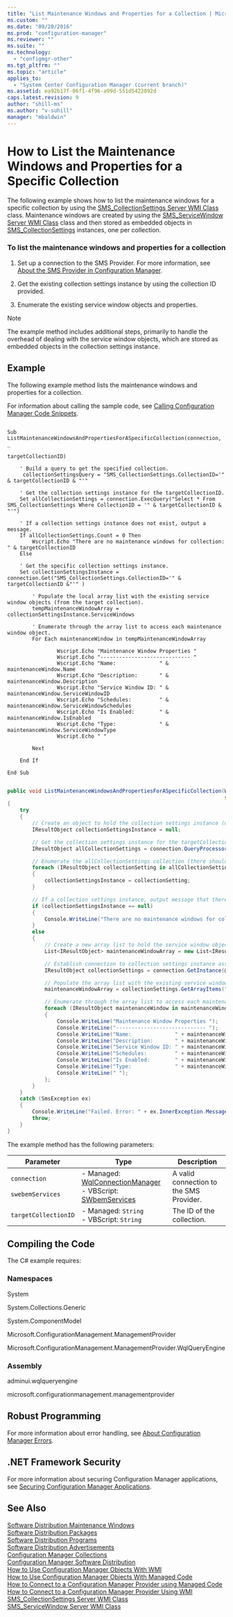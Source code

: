 ```yaml
---
title: "List Maintenance Windows and Properties for a Collection | Microsoft Docs"
ms.custom: ""
ms.date: "09/20/2016"
ms.prod: "configuration-manager"
ms.reviewer: ""
ms.suite: ""
ms.technology:
  - "configmgr-other"
ms.tgt_pltfrm: ""
ms.topic: "article"
applies_to:
  - "System Center Configuration Manager (current branch)"
ms.assetid: ea92b17f-06f1-4f96-a99d-551d5422092d
caps.latest.revision: 9
author: "shill-ms"
ms.author: "v-suhill"
manager: "mbaldwin"
---
```

# How to List the Maintenance Windows and Properties for a Specific Collection
The following example shows how to list the maintenance windows for a specific collection by using the [SMS_CollectionSettings Server WMI Class](../../../../develop/reference/core/clients/collections/sms_collectionsettings-server-wmi-class.md) class. Maintenance windows are created by using the [SMS_ServiceWindow Server WMI Class](../../../../develop/reference/core/servers/configure/sms_servicewindow-server-wmi-class.md) class and then stored as embedded objects in [SMS_CollectionSettings](assetId:///SMS_CollectionSettings?qualifyHint=False&autoUpgrade=True) instances, one per collection.  

### To list the maintenance windows and properties for a collection  

1.  Set up a connection to the SMS Provider. For more information, see [About the SMS Provider in Configuration Manager](../../../../develop/core/understand/about-the-sms-provider-in-configuration-manager.md).  

2.  Get the existing collection settings instance by using the collection ID provided.  

3.  Enumerate the existing service window objects and properties.  

> [!NOTE]
>  The example method includes additional steps, primarily to handle the overhead of dealing with the service window objects, which are stored as embedded objects in the collection settings instance.  

## Example  
 The following example method lists the maintenance windows and properties for a collection.  

 For information about calling the sample code, see [Calling Configuration Manager Code Snippets](../../../../develop/core/understand/calling-code-snippets.md).  

```vbs  

Sub ListMaintenanceWindowsAndPropertiesForASpecificCollection(connection,         _  
                                                              targetCollectionID)  

    ' Build a query to get the specified collection.   
     collectionSettingsQuery = "SMS_CollectionSettings.CollectionID='" & targetCollectionID & "'"  

    ' Get the collection settings instance for the targetCollectionID.  
    Set allCollectionSettings = connection.ExecQuery("Select * From SMS_CollectionSettings Where CollectionID = '" & targetCollectionID & "'")    

    ' If a collection settings instance does not exist, output a message.  
    If allCollectionSettings.Count = 0 Then  
        Wscript.Echo "There are no maintenance windows for collection: " & targetCollectionID  
    Else               

    ' Get the specific collection settings instance.  
    Set collectionSettingsInstance = connection.Get("SMS_CollectionSettings.CollectionID='" & targetCollectionID &"'" )  

        ' Populate the local array list with the existing service window objects (from the target collection).  
        tempMaintenanceWindowArray = collectionSettingsInstance.ServiceWindows   

        ' Enumerate through the array list to access each maintenance window object.  
        For Each maintenanceWindow in tempMaintenanceWindowArray     

                Wscript.Echo "Maintenance Window Properties "  
                Wscript.Echo "----------------------------- "  
                Wscript.Echo "Name:              " & maintenanceWindow.Name  
                Wscript.Echo "Description:       " & maintenanceWindow.Description  
                Wscript.Echo "Service Window ID: " & maintenanceWindow.ServiceWindowID  
                Wscript.Echo "Schedules:         " & maintenanceWindow.ServiceWindowSchedules  
                Wscript.Echo "Is Enabled:        " & maintenanceWindow.IsEnabled  
                Wscript.Echo "Type:              " & maintenanceWindow.ServiceWindowType  
                Wscript.Echo " "  

        Next  

    End If    

End Sub  

```  

```c#  

public void ListMaintenanceWindowsAndPropertiesForASpecificCollection(WqlConnectionManager connection,   
                                                                      string targetCollectionID)  
{      
    try  
    {  
        // Create an object to hold the collection settings instance (used to check whether a collection settings instance exists).   
        IResultObject collectionSettingsInstance = null;  

        // Get the collection settings instance for the targetCollectionID.  
        IResultObject allCollectionSettings = connection.QueryProcessor.ExecuteQuery("Select * from SMS_CollectionSettings where CollectionID='" + targetCollectionID + "'");  

        // Enumerate the allCollectionSettings collection (there should be just one item) and save the instance.  
        foreach (IResultObject collectionSetting in allCollectionSettings)  
        {  
            collectionSettingsInstance = collectionSetting;  
        }  

        // If a collection settings instance, output message that there are no maintenance windows.  
        if (collectionSettingsInstance == null)  
        {              
            Console.WriteLine("There are no maintenance windows for collection: " + targetCollectionID);  
        }  
        else  
        {  
            // Create a new array list to hold the service window objects.  
            List<IResultObject> maintenanceWindowArray = new List<IResultObject>();  

            // Establish connection to collection settings instance associated with the Collection ID.  
            IResultObject collectionSettings = connection.GetInstance(@"SMS_CollectionSettings.CollectionID='" + targetCollectionID + "'");  

            // Populate the array list with the existing service window objects (from the target collection).  
            maintenanceWindowArray = collectionSettings.GetArrayItems("ServiceWindows");  

            // Enumerate through the array list to access each maintenance window object and output specific properties for each object.  
            foreach (IResultObject maintenanceWindow in maintenanceWindowArray)  
            {  
                Console.WriteLine("Maintenance Window Properties ");  
                Console.WriteLine("----------------------------- ");  
                Console.WriteLine("Name:              " + maintenanceWindow["Name"].StringValue);  
                Console.WriteLine("Description:       " + maintenanceWindow["Description"].StringValue);  
                Console.WriteLine("Service Window ID: " + maintenanceWindow["ServiceWindowID"].StringValue);  
                Console.WriteLine("Schedules:         " + maintenanceWindow["ServiceWindowSchedules"].StringValue);  
                Console.WriteLine("Is Enabled:        " + maintenanceWindow["IsEnabled"].BooleanValue);  
                Console.WriteLine("Type:              " + maintenanceWindow["ServiceWindowType"].IntegerValue);  
                Console.WriteLine(" ");  
            };  
        }  
    }  
    catch (SmsException ex)  
    {  
        Console.WriteLine("Failed. Error: " + ex.InnerException.Message);  
        throw;  
    }  
}  

```  

 The example method has the following parameters:  

|Parameter|Type|Description|  
|---------------|----------|-----------------|  
|`connection`<br /><br /> `swebemServices`|-   Managed: [WqlConnectionManager](assetId:///WqlConnectionManager?qualifyHint=False&autoUpgrade=True)<br />-   VBScript: [SWbemServices](assetId:///SWbemServices?qualifyHint=False&autoUpgrade=True)|A valid connection to the SMS Provider.|  
|`targetCollectionID`|-   Managed: `String`<br />-   VBScript: `String`|The ID of the collection.|  

## Compiling the Code  
 The C# example requires:  

### Namespaces  
 System  

 System.Collections.Generic  

 System.ComponentModel  

 Microsoft.ConfigurationManagement.ManagementProvider  

 Microsoft.ConfigurationManagement.ManagementProvider.WqlQueryEngine  

### Assembly  
 adminui.wqlqueryengine  

 microsoft.configurationmanagement.managementprovider  

## Robust Programming  
 For more information about error handling, see [About Configuration Manager Errors](../../../../develop/core/understand/about-configuration-manager-errors.md).  

## .NET Framework Security  
 For more information about securing Configuration Manager applications, see [Securing Configuration Manager Applications](../../../../develop/core/understand/securing-configuration-manager-applications.md).  

## See Also  
 [Software Distribution Maintenance Windows](../../../../develop/core/servers/configure/software-distribution-maintenance-windows.md)   
 [Software Distribution Packages](../../../../develop/core/servers/configure/software-distribution-packages.md)   
 [Software Distribution Programs](../../../../develop/core/servers/configure/software-distribution-programs.md)   
 [Software Distribution Advertisements](../../../../develop/core/servers/configure/software-distribution-advertisements.md)   
 [Configuration Manager Collections](../../../../develop/core/clients/collections/collections.md)   
 [Configuration Manager Software Distribution](../../../../develop/core/servers/configure/software-distribution.md)   
 [How to Use Configuration Manager Objects With WMI](../../../../develop/core/understand/how-to-use-configuration-manager-objects-with-wmi.md)   
 [How to Use Configuration Manager Objects With Managed Code](../../../../develop/core/understand/how-to-use-configuration-manager-objects-with-managed-code.md)   
 [How to Connect to a Configuration Manager Provider using Managed Code](../../../../develop/core/understand/how-to-connect-to-an-sms-provider-by-using-managed-code.md)   
 [How to Connect to a Configuration Manager Provider Using WMI](../../../../develop/core/understand/how-to-connect-to-an-sms-provider-in-configuration-manager-by-using-wmi.md)   
 [SMS_CollectionSettings Server WMI Class](../../../../develop/reference/core/clients/collections/sms_collectionsettings-server-wmi-class.md)   
 [SMS_ServiceWindow Server WMI Class](../../../../develop/reference/core/servers/configure/sms_servicewindow-server-wmi-class.md)
